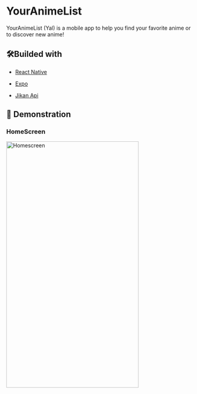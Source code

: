 # YourAnimeList 

YourAnimeList (Yal) is a mobile app to help you find your favorite anime or to discover new anime!
## 🛠️Builded with 

* [React Native](https://github.com/facebook/react-native) 

* [Expo](https://github.com/expo/expo)

* [Jikan Api](https://github.com/jikan-me/jikan) 

## 👀 Demonstration

### HomeScreen

<img src="https://github.com/PedroCororatte/YourAnimeList/blob/main/Homescreen.gif" width="350" height="650" title="Homescreen">
